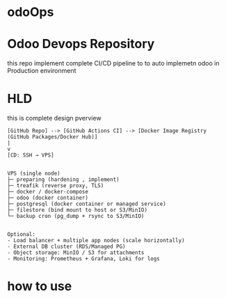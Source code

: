 # odoOps

# Odoo Devops Repository

this repo implement complete CI/CD pipeline to to auto implemetn odoo in Production environment

# HLD 

this is complete design pverview

    [GitHub Repo] --> [GitHub Actions CI] --> [Docker Image Registry (GitHub Packages/Docker Hub)]
    |
    v
    [CD: SSH → VPS]
    
    
    VPS (single node)
    ├─ preparing (hardening , implement)
    ├─ treafik (reverse proxy, TLS)
    ├─ docker / docker-compose
    ├─ odoo (docker container)
    ├─ postgresql (docker container or managed service)
    ├─ filestore (bind mount to host or S3/MinIO)
    └─ backup cron (pg_dump + rsync to S3/MinIO)
    
    
    Optional:
    - Load balancer + multiple app nodes (scale horizontally)
    - External DB cluster (RDS/Managed PG)
    - Object storage: MinIO / S3 for attachments
    - Monitoring: Prometheus + Grafana, Loki for logs




# how to use







